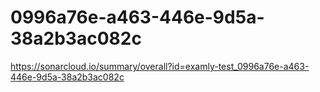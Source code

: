 # 0996a76e-a463-446e-9d5a-38a2b3ac082c
https://sonarcloud.io/summary/overall?id=examly-test_0996a76e-a463-446e-9d5a-38a2b3ac082c
